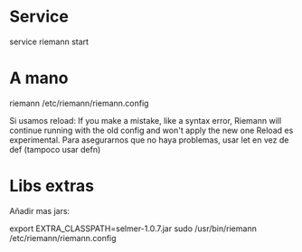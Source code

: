 # Service
service riemann start

# A mano
riemann /etc/riemann/riemann.config

Si usamos reload:
If you make a mistake, like a syntax error, Riemann will continue running with the old config and won't apply the new one
Reload es experimental. Para asegurarnos que no haya problemas, usar let en vez de def (tampoco usar defn)


# Libs extras
Añadir mas jars:

export EXTRA_CLASSPATH=selmer-1.0.7.jar 
sudo /usr/bin/riemann /etc/riemann/riemann.config

